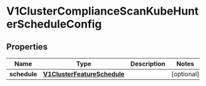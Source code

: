# V1ClusterComplianceScanKubeHunterScheduleConfig

## Properties
Name | Type | Description | Notes
------------ | ------------- | ------------- | -------------
**schedule** | [**V1ClusterFeatureSchedule**](V1ClusterFeatureSchedule.md) |  |  [optional]
